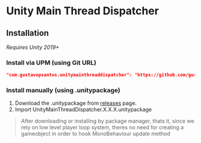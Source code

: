 # Unity Main Thread Dispatcher

## Installation

*Requires Unity 2019+*

### Install via UPM (using Git URL)
```json
"com.gustavopsantos.unitymainthreaddispatcher": "https://github.com/gustavopsantos/unitymainthreaddispatcher.git?path=/Assets/UnityMainThreadDispatcher/#1.0.0"
```

### Install manually (using .unitypackage)
1. Download the .unitypackage from [releases](https://github.com/gustavopsantos/UnityMainThreadDispatcher/releases) page.
2. Import UnityMainThreadDispatcher.X.X.X.unitypackage

> After downloading or installing by package manager, thats it, since we rely on low level player loop system, theres no need for creating a gameobject in order to hook MonoBehaviour update method

